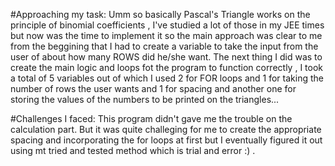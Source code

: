 #Approaching my task:
Umm so basically Pascal's Triangle works on the principle of binomial coefficients , I've studied a lot of those in my JEE times but now was the time to implement it 
so the main approach was clear to me from the beggining that I had to create a variable to take the input from the user of about how many ROWS did he/she want.
The next thing I did was to create the main logic and loops fot the program to function correctly , I took a total of 5 variables out of which I used 2 for FOR loops and 
1  for taking the number of rows the user wants and 1 for spacing and another one for storing the values of the numbers to be printed on the triangles...


#Challenges I faced:
This program didn't gave me the trouble on the calculation part.
But it was quite challeging for me to create the appropriate spacing and incorporating the for loops at first but I eventually figured it out using mt tried and tested
method which is trial and error :) .

